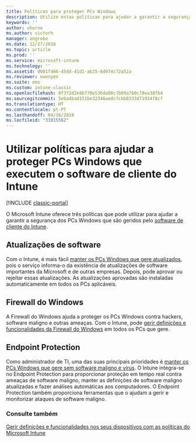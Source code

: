 ```yaml
---
title: Políticas para proteger PCs Windows
description: Utilize estas políticas para ajudar a garantir a segurança dos PCs Windows quando são geridos pelo software de cliente do Intune.
keywords: ''
author: vhorne
ms.author: victorh
manager: angrobe
ms.date: 12/27/2016
ms.topic: article
ms.prod: ''
ms.service: microsoft-intune
ms.technology: ''
ms.assetid: d081f466-45dd-41d1-ab25-6d974c72a52a
ms.reviewer: owenyen
ms.suite: ems
ms.custom: intune-classic
ms.openlocfilehash: 8f372d2e8b770e536da08c7b89a760c78ea38fb4
ms.sourcegitcommit: 5eba4bad151be32346aedc7cbb0333d71934f8cf
ms.translationtype: HT
ms.contentlocale: pt-PT
ms.lasthandoff: 04/16/2018
ms.locfileid: "31015562"
---
```

# <a name="use-policies-to-help-protect-windows-pcs-that-run-the-intune-client-software"></a>Utilizar políticas para ajudar a proteger PCs Windows que executem o software de cliente do Intune

[!INCLUDE [classic-portal](../includes/classic-portal.md)]

O Microsoft Intune oferece três políticas que pode utilizar para ajudar a garantir a segurança dos PCs Windows que são geridos pelo [software de cliente do Intune](manage-windows-pcs-with-microsoft-intune.md).


## <a name="software-updates"></a>Atualizações de software

Com o Intune, é mais fácil [manter os PCs Windows que gere atualizados](keep-windows-pcs-up-to-date-with-software-updates-in-microsoft-intune.md), pois o serviço informa-o da existência de atualizações de software importantes da Microsoft e de outras empresas. Depois, pode aprovar ou rejeitar essas atualizações. As atualizações aprovadas são instaladas automaticamente em todos os PCs aplicáveis.

## <a name="windows-firewall"></a>Firewall do Windows

A Firewall do Windows ajuda a proteger os PCs Windows contra hackers, software maligno e outras ameaças. Com o Intune, pode [gerir definições e funcionalidades da Firewall do Windows](help-protect-windows-pcs-using-windows-firewall-policies-in-microsoft-intune.md) em todos os PCs que gere.

## <a name="endpoint-protection"></a>Endpoint Protection

Como administrador de TI, uma das suas principais prioridades é [manter os PCs Windows que gere sem software maligno e vírus](help-secure-windows-pcs-with-endpoint-protection-for-microsoft-intune.md). O Intune integra-se no Endpoint Protection para proporcionar proteção em tempo real contra ameaças de software maligno, manter as definições de software maligno atualizadas e fazer análises automáticas aos computadores. O Endpoint Protection também proporciona ferramentas que o ajudam a gerir e monitorizar ataques de software maligno.



### <a name="see-also"></a>Consulte também
[Gerir definições e funcionalidades nos seus dispositivos com as políticas do Microsoft Intune](manage-settings-and-features-on-your-devices-with-microsoft-intune-policies.md)
